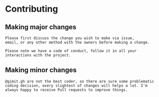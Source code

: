 # Contributing

## Making major changes
```
Please first discuss the change you wish to make via issue, 
email, or any other method with the owners before making a change.
```

```
Please note we have a code of conduct, follow it in all your interactions with the project.
```

## Making minor changes
```
@gimit.gh are not the best coder, so there are sure some problematic coding decision, every slightest of changes will helps a lot. I'm always happy to receive Pull requests to improve things.
```
